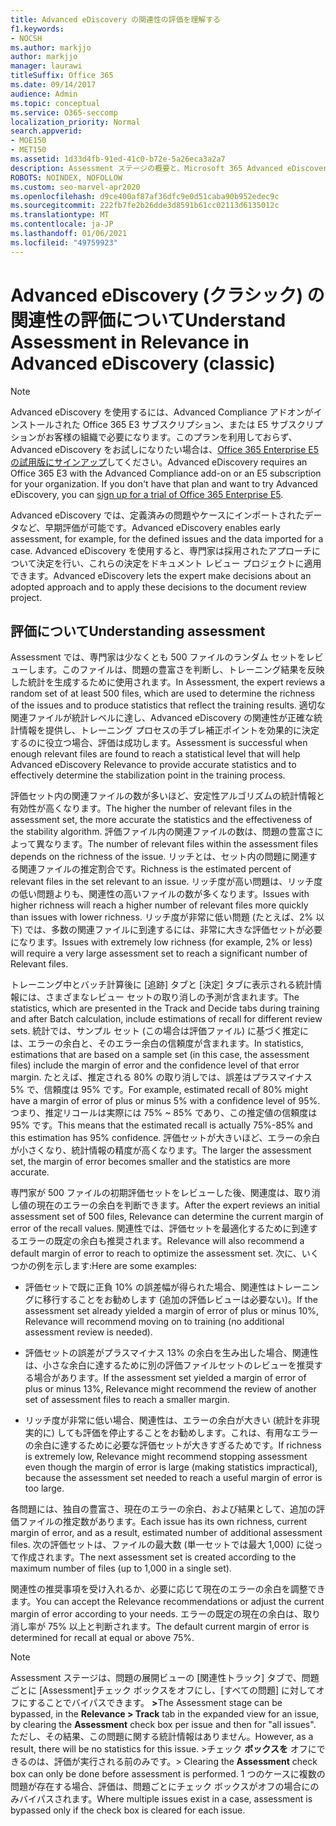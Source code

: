 ```yaml
---
title: Advanced eDiscovery の関連性の評価を理解する
f1.keywords:
- NOCSH
ms.author: markjjo
author: markjjo
manager: laurawi
titleSuffix: Office 365
ms.date: 09/14/2017
audience: Admin
ms.topic: conceptual
ms.service: O365-seccomp
localization_priority: Normal
search.appverid:
- MOE150
- MET150
ms.assetid: 1d33d4fb-91ed-41c0-b72e-5a26eca3a2a7
description: Assessment ステージの概要と、Microsoft 365 Advanced eDiscovery の関連度トレーニング中の問題の豊富さを判断する役割について説明します。
ROBOTS: NOINDEX, NOFOLLOW
ms.custom: seo-marvel-apr2020
ms.openlocfilehash: d9ce400af87af36dfc9e0d51caba90b952edec9c
ms.sourcegitcommit: 222fb7fe2b26dde3d8591b61cc02113d6135012c
ms.translationtype: MT
ms.contentlocale: ja-JP
ms.lasthandoff: 01/06/2021
ms.locfileid: "49759923"
---
```

# <a name="understand-assessment-in-relevance-in-advanced-ediscovery-classic"></a><span data-ttu-id="6f66c-103">Advanced eDiscovery (クラシック) の関連性の評価について</span><span class="sxs-lookup"><span data-stu-id="6f66c-103">Understand Assessment in Relevance in Advanced eDiscovery (classic)</span></span>

> [!NOTE]
> <span data-ttu-id="6f66c-p101">Advanced eDiscovery を使用するには、Advanced Compliance アドオンがインストールされた Office 365 E3 サブスクリプション、または E5 サブスクリプションがお客様の組織で必要になります。このプランを利用しておらず、Advanced eDiscovery をお試しになりたい場合は、[Office 365 Enterprise E5 の試用版にサインアップ](https://go.microsoft.com/fwlink/p/?LinkID=698279)してください。</span><span class="sxs-lookup"><span data-stu-id="6f66c-p101">Advanced eDiscovery requires an Office 365 E3 with the Advanced Compliance add-on or an E5 subscription for your organization. If you don't have that plan and want to try Advanced eDiscovery, you can [sign up for a trial of Office 365 Enterprise E5](https://go.microsoft.com/fwlink/p/?LinkID=698279).</span></span> 
  
<span data-ttu-id="6f66c-106">Advanced eDiscovery では、定義済みの問題やケースにインポートされたデータなど、早期評価が可能です。</span><span class="sxs-lookup"><span data-stu-id="6f66c-106">Advanced eDiscovery enables early assessment, for example, for the defined issues and the data imported for a case.</span></span> <span data-ttu-id="6f66c-107">Advanced eDiscovery を使用すると、専門家は採用されたアプローチについて決定を行い、これらの決定をドキュメント レビュー プロジェクトに適用できます。</span><span class="sxs-lookup"><span data-stu-id="6f66c-107">Advanced eDiscovery lets the expert make decisions about an adopted approach and to apply these decisions to the document review project.</span></span>
  
## <a name="understanding-assessment"></a><span data-ttu-id="6f66c-108">評価について</span><span class="sxs-lookup"><span data-stu-id="6f66c-108">Understanding assessment</span></span>

<span data-ttu-id="6f66c-109">Assessment では、専門家は少なくとも 500 ファイルのランダム セットをレビューします。このファイルは、問題の豊富さを判断し、トレーニング結果を反映した統計を生成するために使用されます。</span><span class="sxs-lookup"><span data-stu-id="6f66c-109">In Assessment, the expert reviews a random set of at least 500 files, which are used to determine the richness of the issues and to produce statistics that reflect the training results.</span></span> <span data-ttu-id="6f66c-110">適切な関連ファイルが統計レベルに達し、Advanced eDiscovery の関連性が正確な統計情報を提供し、トレーニング プロセスの手ブレ補正ポイントを効果的に決定するのに役立つ場合、評価は成功します。</span><span class="sxs-lookup"><span data-stu-id="6f66c-110">Assessment is successful when enough relevant files are found to reach a statistical level that will help Advanced eDiscovery Relevance to provide accurate statistics and to effectively determine the stabilization point in the training process.</span></span> 
  
<span data-ttu-id="6f66c-111">評価セット内の関連ファイルの数が多いほど、安定性アルゴリズムの統計情報と有効性が高くなります。</span><span class="sxs-lookup"><span data-stu-id="6f66c-111">The higher the number of relevant files in the assessment set, the more accurate the statistics and the effectiveness of the stability algorithm.</span></span> <span data-ttu-id="6f66c-112">評価ファイル内の関連ファイルの数は、問題の豊富さによって異なります。</span><span class="sxs-lookup"><span data-stu-id="6f66c-112">The number of relevant files within the assessment files depends on the richness of the issue.</span></span> <span data-ttu-id="6f66c-113">リッチとは、セット内の問題に関連する関連ファイルの推定割合です。</span><span class="sxs-lookup"><span data-stu-id="6f66c-113">Richness is the estimated percent of relevant files in the set relevant to an issue.</span></span> <span data-ttu-id="6f66c-114">リッチ度が高い問題は、リッチ度の低い問題よりも、関連性の高いファイルの数が多くなります。</span><span class="sxs-lookup"><span data-stu-id="6f66c-114">Issues with higher richness will reach a higher number of relevant files more quickly than issues with lower richness.</span></span> <span data-ttu-id="6f66c-115">リッチ度が非常に低い問題 (たとえば、2% 以下) では、多数の関連ファイルに到達するには、非常に大きな評価セットが必要になります。</span><span class="sxs-lookup"><span data-stu-id="6f66c-115">Issues with extremely low richness (for example, 2% or less) will require a very large assessment set to reach a significant number of Relevant files.</span></span>
  
<span data-ttu-id="6f66c-116">トレーニング中とバッチ計算後に [追跡] タブと [決定] タブに表示される統計情報には、さまざまなレビュー セットの取り消しの予測が含まれます。</span><span class="sxs-lookup"><span data-stu-id="6f66c-116">The statistics, which are presented in the Track and Decide tabs during training and after Batch calculation, include estimations of recall for different review sets.</span></span> <span data-ttu-id="6f66c-117">統計では、サンプル セット (この場合は評価ファイル) に基づく推定には、エラーの余白と、そのエラー余白の信頼度が含まれます。</span><span class="sxs-lookup"><span data-stu-id="6f66c-117">In statistics, estimations that are based on a sample set (in this case, the assessment files) include the margin of error and the confidence level of that error margin.</span></span> <span data-ttu-id="6f66c-118">たとえば、推定される 80% の取り消しでは、誤差はプラスマイナス 5% で、信頼度は 95% です。</span><span class="sxs-lookup"><span data-stu-id="6f66c-118">For example, estimated recall of 80% might have a margin of error of plus or minus 5% with a confidence level of 95%.</span></span> <span data-ttu-id="6f66c-119">つまり、推定リコールは実際には 75% ~ 85% であり、この推定値の信頼度は 95% です。</span><span class="sxs-lookup"><span data-stu-id="6f66c-119">This means that the estimated recall is actually 75%-85% and this estimation has 95% confidence.</span></span> <span data-ttu-id="6f66c-120">評価セットが大きいほど、エラーの余白が小さくなり、統計情報の精度が高くなります。</span><span class="sxs-lookup"><span data-stu-id="6f66c-120">The larger the assessment set, the margin of error becomes smaller and the statistics are more accurate.</span></span> 
  
<span data-ttu-id="6f66c-121">専門家が 500 ファイルの初期評価セットをレビューした後、関連度は、取り消し値の現在のエラーの余白を判断できます。</span><span class="sxs-lookup"><span data-stu-id="6f66c-121">After the expert reviews an initial assessment set of 500 files, Relevance can determine the current margin of error of the recall values.</span></span> <span data-ttu-id="6f66c-122">関連性では、評価セットを最適化するために到達するエラーの既定の余白も推奨されます。</span><span class="sxs-lookup"><span data-stu-id="6f66c-122">Relevance will also recommend a default margin of error to reach to optimize the assessment set.</span></span> <span data-ttu-id="6f66c-123">次に、いくつかの例を示します:</span><span class="sxs-lookup"><span data-stu-id="6f66c-123">Here are some examples:</span></span>
  
- <span data-ttu-id="6f66c-124">評価セットで既に正負 10% の誤差幅が得られた場合、関連性はトレーニングに移行することをお勧めします (追加の評価レビューは必要ない)。</span><span class="sxs-lookup"><span data-stu-id="6f66c-124">If the assessment set already yielded a margin of error of plus or minus 10%, Relevance will recommend moving on to training (no additional assessment review is needed).</span></span> 
    
- <span data-ttu-id="6f66c-125">評価セットの誤差がプラスマイナス 13% の余白を生み出した場合、関連性は、小さな余白に達するために別の評価ファイルセットのレビューを推奨する場合があります。</span><span class="sxs-lookup"><span data-stu-id="6f66c-125">If the assessment set yielded a margin of error of plus or minus 13%, Relevance might recommend the review of another set of assessment files to reach a smaller margin.</span></span> 
    
- <span data-ttu-id="6f66c-126">リッチ度が非常に低い場合、関連性は、エラーの余白が大きい (統計を非現実的に) しても評価を停止することをお勧めします。これは、有用なエラーの余白に達するために必要な評価セットが大きすぎるためです。</span><span class="sxs-lookup"><span data-stu-id="6f66c-126">If richness is extremely low, Relevance might recommend stopping assessment even though the margin of error is large (making statistics impractical), because the assessment set needed to reach a useful margin of error is too large.</span></span>
    
<span data-ttu-id="6f66c-127">各問題には、独自の豊富さ、現在のエラーの余白、および結果として、追加の評価ファイルの推定数があります。</span><span class="sxs-lookup"><span data-stu-id="6f66c-127">Each issue has its own richness, current margin of error, and as a result, estimated number of additional assessment files.</span></span> <span data-ttu-id="6f66c-128">次の評価セットは、ファイルの最大数 (単一セットでは最大 1,000) に従って作成されます。</span><span class="sxs-lookup"><span data-stu-id="6f66c-128">The next assessment set is created according to the maximum number of files (up to 1,000 in a single set).</span></span>
  
<span data-ttu-id="6f66c-129">関連性の推奨事項を受け入れるか、必要に応じて現在のエラーの余白を調整できます。</span><span class="sxs-lookup"><span data-stu-id="6f66c-129">You can accept the Relevance recommendations or adjust the current margin of error according to your needs.</span></span> <span data-ttu-id="6f66c-130">エラーの既定の現在の余白は、取り消し率が 75% 以上と判断されます。</span><span class="sxs-lookup"><span data-stu-id="6f66c-130">The default current margin of error is determined for recall at equal or above 75%.</span></span>
  
> [!NOTE]
> <span data-ttu-id="6f66c-131">Assessment ステージは、問題の展開ビューの [関連性トラック] タブで、問題ごとに [Assessment]チェック ボックスをオフにし、[すべての問題] に対してオフにすることでバイパスできます。 **\>**</span><span class="sxs-lookup"><span data-stu-id="6f66c-131">The Assessment stage can be bypassed, in the **Relevance \> Track** tab in the expanded view for an issue, by clearing the **Assessment** check box per issue and then for "all issues".</span></span> <span data-ttu-id="6f66c-132">ただし、その結果、この問題に関する統計情報はありません。</span><span class="sxs-lookup"><span data-stu-id="6f66c-132">However, as a result, there will be no statistics for this issue.</span></span> <span data-ttu-id="6f66c-133">>チェック **ボックスを** オフにできるのは、評価が実行される前のみです。</span><span class="sxs-lookup"><span data-stu-id="6f66c-133">> Clearing the **Assessment** check box can only be done before assessment is performed.</span></span> <span data-ttu-id="6f66c-134">1 つのケースに複数の問題が存在する場合、評価は、問題ごとにチェック ボックスがオフの場合にのみバイパスされます。</span><span class="sxs-lookup"><span data-stu-id="6f66c-134">Where multiple issues exist in a case, assessment is bypassed only if the check box is cleared for each issue.</span></span>